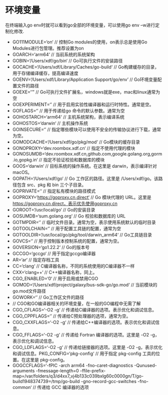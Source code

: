 # 环境变量

在终端输入go env时就可以看到go全部的环境变量，可以使用go env –w进行定制化修改.

- GO111MODULE=‘on‘   // 控制Go modules的使用，on表示总是使用Go Modules进行包管理。推荐设置为on
- GOARCH=‘arm64‘  // 当前系统的系统架构
- GOBIN=‘/Users/xdf/go/bin‘   // Go可执行文件的安装路径
- GOCACHE=‘/Users/xdf/Library/Caches/go-build‘  // Go构建缓存的目录，用于存储编译缓存，提高编译速度
- GOENV=‘/Users/xdf/Library/Application Support/go/env’ // Go环境变量配置文件的路径
- GOEXE=‘’”   // Go可执行文件扩展名，windows就是exe，mac和linux通常为空
- GOEXPERIMENT=‘’ // 用于启用实验性编译器和运行时特性。通常是空。
- GOFLAGS=‘’ // 用于传递给go 命令的默认参数。通常为空
- GOHOSTARCH=‘arm64‘ // 主机系统架构，表示编译系统
- GOHOSTOS=‘darwin‘ // 主机操作系统
- GOINSECURE=‘’ // 指定哪些模块可以使用不安全的传输协议进行下载，通常为空。
- GOMODCACHE=‘/Users/xdf/go/pkg/mod‘ // Go模块的缓存目录
- GONOPROXY=‘dev.roombox.xdf.cn‘ // 指定不使用代理的模块
- GONOSUMDB=‘dev.roombox.xdf.cn,github.com,google.golang.org,gorm.io,gopkg.in‘ // 指定不验证校验和数据库的模块
- GOOS=‘darwin‘ // 目标系统的操作系统。在这里是 darwin，表示编译针对 macOS。
- GOPATH=‘/Users/xdf/go‘ // Go 工作区的路径。这里是 /Users/xdf/go。该路径包含 src、pkg 和 bin 三个子目录。
- GOPRIVATE=‘‘ // 指定私有模块的路径模式
- GOPROXY=‘https://goproxy.cn,direct‘ // Go 模块代理的 URL。这里是 https://goproxy.cn,direct，表示优先使用goproxy.cn
- GOROOT=‘/usr/local/go‘ // Go的安装目录
- GOSUMDB=‘sum.golang.org‘ // Go 校验和数据库的 URL
- GOTMPDIR=‘’ // 临时文件目录。通常为空，表示使用系统默认的临时目录
- GOTOOLCHAIN=‘’ // 用于配置工具链的配置，通常为空
- GOTOOLDIR=‘/usr/local/go/pkg/tool/darwin_arm64‘ // Go工具链目录
- GOVCS=‘’ // 用于控制版本控制系统的配置，通常为空。
- GOVERSION=‘go1.22.2‘ // Go的版本号
- GCCGO=‘gccgo‘ // 用于指定gccgo编译器
- AR=‘ar‘ // 指定存档工具
- CC=‘clang‘ // C编译器名称，不同的系统使用的C编译器不一样
- CXX=‘clang++‘ // C++编译器名称，同上。
- CGO_ENABLED=‘0‘ // 用于启用或禁用CGO
- GOMOD=‘/Users/xdf/project/galaxy/bus-sdk-go/go.mod‘ // 当前模块的go.mod文件路径
- GOWORK=‘’ // Go工作区文件的路径
- // CGO和GO编译器相关的环境变量，在一般的GO编程中无需了解
- CGO_CFLAGS=‘-O2 -g‘ // 传递给C编译器的选项。表示优化和调试信息。
- CGO_CPPFLAGS=‘’ // 传递给C预处理器的选项，通常为空。
- CGO_CXXFLAGS=‘-O2 -g‘ // 传递给C++编译器的选项。表示优化和调试信息。
- CGO_FFLAGS=‘-O2 -g‘ // 传递给 Fortran 编译器的选项。这里是 -O2 -g，表示优化和调试信息。
- CGO_LDFLAGS=‘-O2 -g‘ // 传递给链接器的选项。这里是 -O2 -g，表示优化和调试信息。PKG_CONFIG=‘pkg-config‘ // 用于指定 pkg-config 工具的位置。在这里是 pkg-config。
- GOGCCFLAGS=‘-fPIC -arch arm64 -fno-caret-diagnostics -Qunused-arguments -fmessage-length=0 -ffile-prefix-map=/var/folders/q3/d4xx7_vj4b133c039bxlg60c0000gn/T/go-build1948374739=/tmp/go-build -gno-record-gcc-switches -fno-common‘ // 传递给 GCC 编译器的选项
